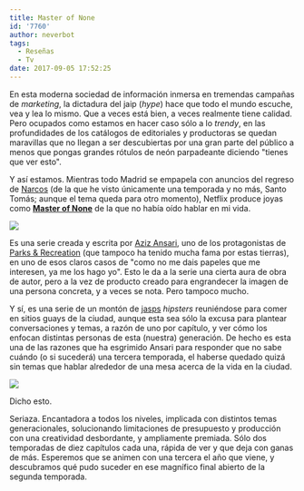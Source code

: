 ```yaml
---
title: Master of None
id: '7760'
author: neverbot
tags:
  - Reseñas
  - Tv
date: 2017-09-05 17:52:25
---
```


En esta moderna sociedad de información inmersa en tremendas campañas de _marketing_, la dictadura del jaip (_hype_) hace que todo el mundo escuche, vea y lea lo mismo. Que a veces está bien, a veces realmente tiene calidad. Pero ocupados como estamos en hacer caso sólo a lo _trendy_, en las profundidades de los catálogos de editoriales y productoras se quedan maravillas que no llegan a ser descubiertas por una gran parte del público a menos que pongas grandes rótulos de neón parpadeante diciendo "tienes que ver esto".

Y así estamos. Mientras todo Madrid se empapela con anuncios del regreso de [Narcos](http://www.imdb.com/title/tt2707408/) (de la que he visto únicamente una temporada y no más, Santo Tomás; aunque el tema queda para otro momento), Netflix produce joyas como **[Master of None](http://www.imdb.com/title/tt4635276/)** de la que no había oído hablar en mi vida.

![](./master_of_none_2.png)

Es una serie creada y escrita por [Aziz Ansari](http://www.imdb.com/name/nm2106637/), uno de los protagonistas de [Parks & Recreation](http://www.imdb.com/title/tt1266020/) (que tampoco ha tenido mucha fama por estas tierras), en uno de esos claros casos de "como no me dais papeles que me interesen, ya me los hago yo". Esto le da a la serie una cierta aura de obra de autor, pero a la vez de producto creado para engrandecer la imagen de una persona concreta, y a veces se nota. Pero tampoco mucho.

Y sí, es una serie de un montón de [jasps](https://www.youtube.com/watch?v=rJrsUnxLlpo) _hipsters_ reuniéndose para comer en sitios guays de la ciudad, aunque esta sea sólo la excusa para plantear conversaciones y temas, a razón de uno por capítulo, y ver cómo los enfocan distintas personas de esta (nuestra) generación. De hecho es esta una de las razones que ha esgrimido Ansari para responder que no sabe cuándo (o si sucederá) una tercera temporada, el haberse quedado quizá sin temas que hablar alrededor de una mesa acerca de la vida en la ciudad.

![](./master_of_none.png)

Dicho esto.

Seriaza. Encantadora a todos los niveles, implicada con distintos temas generacionales, solucionando limitaciones de presupuesto y producción con una creatividad desbordante, y ampliamente premiada. Sólo dos temporadas de diez capítulos cada una, rápida de ver y que deja con ganas de más. Esperemos que se animen con una tercera el año que viene, y descubramos qué pudo suceder en ese magnífico final abierto de la segunda temporada.